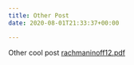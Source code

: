 ```yaml
---
title: Other Post
date: 2020-08-01T21:33:37+00:00

---
```

Other cool post [rachmaninoff12.pdf](/uploads/rachmaninoff12.pdf "rachmaninoff12.pdf")